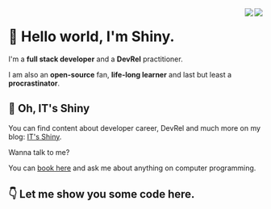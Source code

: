
<a href="https://github.com/shinyzhu#gh-light-mode-only">
  <img align="right" src="https://github-readme-stats.vercel.app/api?username=shinyzhu&show_icons=true&icon_color=805AD5&text_color=718096&bg_color=ffffff&hide_title=true#gh-light-mode-only" />
</a>

<a href="https://github.com/shinyzhu#gh-dark-mode-only">
  <img align="right" src="https://github-readme-stats.vercel.app/api?username=shinyzhu&show_icons=true&hide_title=true&theme=cobalt#gh-dark-mode-only" />
</a>

# 👏 Hello world, I'm Shiny.

I'm a **full stack developer** and a **DevRel** practitioner.

I am also an **open-source** fan, **life-long learner** and last but least a **procrastinator**.

## 🙌 Oh, IT's Shiny

You can find content about developer career, DevRel and much more on my blog: [IT's Shiny](https://shinyzhu.com).

Wanna talk to me? 

You can [book here](https://cal.com/shiny/m) and ask me about anything on computer programming.

## 👇 Let me show you some code here.

<!--
**shinyzhu/shinyzhu** is a ✨ _special_ ✨ repository because its `README.md` (this file) appears on your GitHub profile.

Here are some ideas to get you started:

- 🔭 I’m currently working on ...
- 🌱 I’m currently learning ...
- 👯 I’m looking to collaborate on ...
- 🤔 I’m looking for help with ...
- 💬 Ask me about ...
- 📫 How to reach me: ...
- 😄 Pronouns: ...
- ⚡ Fun fact: ...
-->
